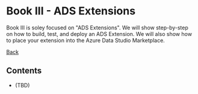 # Book III - ADS Extensions

Book III is soley focused on "ADS Extensions". We will show step-by-step on how to build, test, and deploy an ADS Extension. We will also show how to place your extension into the Azure Data Studio Marketplace.

[Back](../readme.md)

## Contents
- (TBD)
